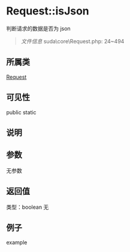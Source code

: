 # Request::isJson
判断请求的数据是否为 json
> *文件信息* suda\core\Request.php: 24~494
## 所属类 

[Request](../Request.md)

## 可见性

  public  static
## 说明



## 参数

无参数

## 返回值
类型：boolean
无

## 例子

example